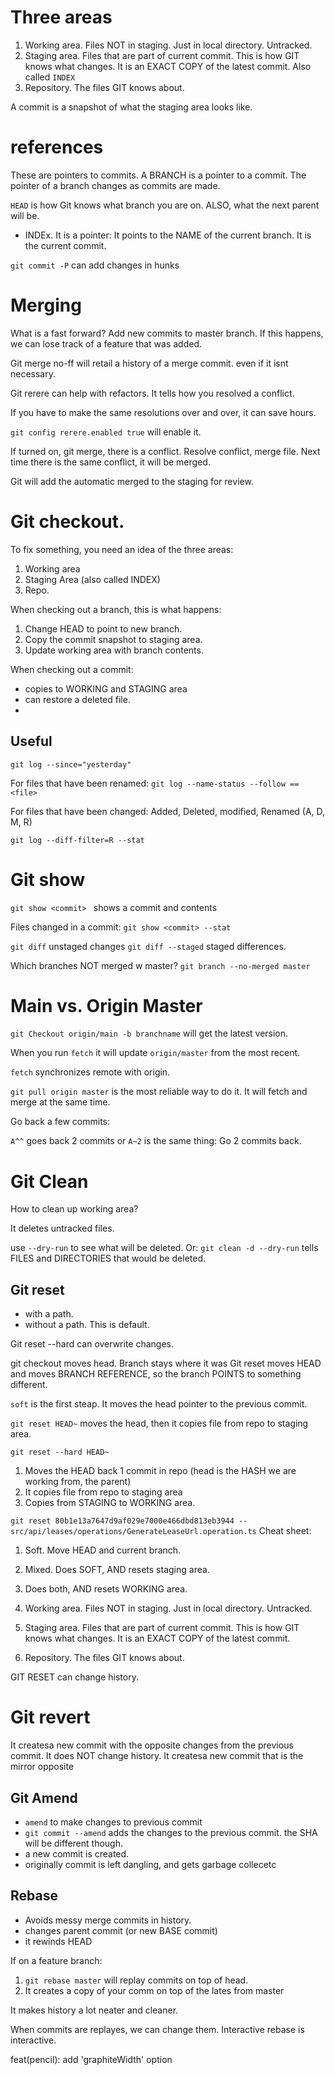 # Three areas

1. Working area. Files NOT in staging. Just in local directory. Untracked.
2. Staging area. Files that are part of current commit. This is how GIT knows what changes. It is an EXACT COPY of the latest commit. Also called `INDEX`
3. Repository. The files GIT knows about.

A commit is a snapshot of what the staging area looks like.

# references

These are pointers to commits.
A BRANCH is a pointer to a commit.
The pointer of a branch changes as commits are made.

`HEAD` is how Git knows what branch you are on. ALSO, what the next parent will be.
- INDEx. It is a pointer: It points to the NAME of the current branch. It is the current commit.

`git commit -P` can add changes in hunks

# Merging

What is a fast forward?
Add new commits to master branch. If this happens, we can lose track of a feature that was added.

Git merge no-ff will retail a history of a merge commit. even if it isnt necessary.

Git rerere can help with refactors.
It tells how you resolved a conflict.

If you have to make the same resolutions over and over, it can save hours.

`git config rerere.enabled true` will enable it.

If turned on, git merge, there is a conflict. Resolve conflict, merge file.
Next time there is the same conflict, it will be merged.

Git will add the automatic merged to the staging for review.

# Git checkout.

To fix something, you need an idea of the three areas:

1. Working area
2. Staging Area (also called INDEX)
3. Repo.

When checking out a branch, this is what happens:

1. Change HEAD to point to new branch.
2. Copy the commit snapshot to staging area.
3. Update working area with branch contents.

When checking out a commit:

- copies to WORKING and STAGING area
- can restore a deleted file.
-



## Useful
`git log --since="yesterday"`

For files that have been renamed:
`git log --name-status --follow == <file>`

For files that have been changed:
Added, Deleted, modified, Renamed (A, D, M, R)

`git log --diff-filter=R --stat`


# Git show

`git show <commit> ` shows a commit and contents

Files changed in a commit:
`git show <commit> --stat`

`git diff` unstaged changes
`git diff --staged` staged differences.

Which branches NOT merged w master?
`git branch --no-merged master`


# Main vs. Origin Master

`git Checkout origin/main -b branchname` will get the latest version.

When you run `fetch` it will update `origin/master` from the most recent.

`fetch` synchronizes remote with origin.

`git pull origin master` is the most reliable way to do it. It will fetch and merge at the same time.

Go back a few commits:

`A^^` goes back 2 commits
or
`A~2` is the same thing: Go 2 commits back.

# Git Clean

How to clean up working area?

It deletes untracked files.

use `--dry-run` to see what will be deleted.
Or:
`git clean -d --dry-run` tells FILES and DIRECTORIES that would be deleted.


## Git reset

- with a path.
- without a path. This is default.

Git reset --hard can overwrite changes.

git checkout moves head. Branch stays where it was
Git reset moves HEAD and moves BRANCH REFERENCE, so the branch POINTS to something different.

`soft` is the first steap. It moves the head pointer to the previous commit.

`git reset HEAD~` moves the head, then it copies file from repo to staging area.

`git reset --hard HEAD~`

1. Moves the HEAD back 1 commit in repo (head is the HASH we are working from, the parent)
2. It copies file from repo to staging area
3. Copies from STAGING to WORKING area.



`git reset 80b1e13a7647d9af029e7000e466dbd813eb3944 -- src/api/leases/operations/GenerateLeaseUrl.operation.ts`
Cheat sheet:

1. Soft. Move HEAD and current branch.
2. Mixed. Does SOFT, AND resets staging area.
3. Does both, AND resets WORKING area.


1. Working area. Files NOT in staging. Just in local directory. Untracked.
2. Staging area. Files that are part of current commit. This is how GIT knows what changes. It is an EXACT COPY of the latest commit.
3. Repository. The files GIT knows about.


GIT RESET can change history.

# Git revert

It createsa  new commit with the opposite changes from the previous commit.
It does NOT change history.
It createsa  new commit that is the mirror opposite

## Git Amend

- `amend` to make changes to previous commit
- `git commit --amend` adds the changes to the previous commit. the SHA will be different though.
- a new commit is created.
- originally commit is left dangling, and gets garbage collecetc

## Rebase

- Avoids messy merge commits in history.
- changes parent commit (or new BASE commit)
- it rewinds HEAD

If on a feature branch:

1. `git rebase master` will replay commits on top of head.
2. It creates a copy of your comm on top of the lates from master

It makes history a lot neater and cleaner.

When commits are replayes, we can change them.
Interactive rebase is interactive.

feat(pencil): add 'graphiteWidth' option